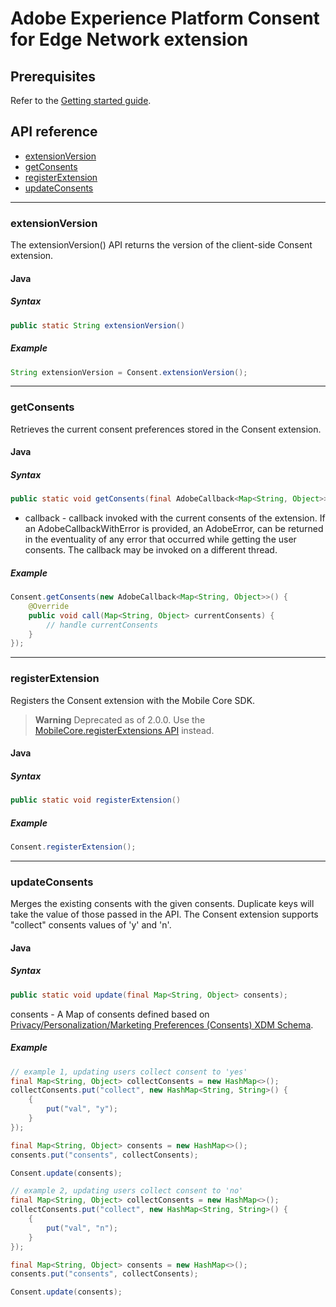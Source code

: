 # Adobe Experience Platform Consent for Edge Network extension

## Prerequisites

Refer to the [Getting started guide](getting-started.md).

## API reference

- [extensionVersion](#extensionversion)
- [getConsents](#getConsents)
- [registerExtension](#registerextension)
- [updateConsents](#updateConsents)
------

### extensionVersion

The extensionVersion() API returns the version of the client-side Consent extension.

#### Java

##### Syntax
```java
public static String extensionVersion()
```

##### Example
```java
String extensionVersion = Consent.extensionVersion();
```

------

### getConsents

Retrieves the current consent preferences stored in the Consent extension.

#### Java

##### Syntax
```java
public static void getConsents(final AdobeCallback<Map<String, Object>> callback);
```
* callback - callback invoked with the current consents of the extension. If an AdobeCallbackWithError is provided, an AdobeError, can be returned in the eventuality of any error that occurred while getting the user consents. The callback may be invoked on a different thread.

##### Example
```java
Consent.getConsents(new AdobeCallback<Map<String, Object>>() {
    @Override
    public void call(Map<String, Object> currentConsents) {
        // handle currentConsents
    }
});
```

------

### registerExtension

Registers the Consent extension with the Mobile Core SDK.

> **Warning**
> Deprecated as of 2.0.0. Use the [MobileCore.registerExtensions API](https://github.com/adobe/aepsdk-core-android) instead.

#### Java

##### Syntax
```java
public static void registerExtension()
```

##### Example
```java
Consent.registerExtension();
```

------


### updateConsents

Merges the existing consents with the given consents. Duplicate keys will take the value of those passed in the API.
The Consent extension supports "collect" consents values of 'y' and 'n'.

#### Java

##### Syntax
```java
public static void update(final Map<String, Object> consents);
```
consents - A Map of consents defined based on [Privacy/Personalization/Marketing Preferences (Consents) XDM Schema](https://github.com/adobe/xdm/blob/master/docs/reference/mixins/profile/profile-consents.schema.md).

##### Example
```java
// example 1, updating users collect consent to 'yes'
final Map<String, Object> collectConsents = new HashMap<>();
collectConsents.put("collect", new HashMap<String, String>() {
    {
        put("val", "y");
    }
});

final Map<String, Object> consents = new HashMap<>();
consents.put("consents", collectConsents);

Consent.update(consents);

// example 2, updating users collect consent to 'no'
final Map<String, Object> collectConsents = new HashMap<>();
collectConsents.put("collect", new HashMap<String, String>() {
    {
        put("val", "n");
    }
});

final Map<String, Object> consents = new HashMap<>();
consents.put("consents", collectConsents);

Consent.update(consents);
```
